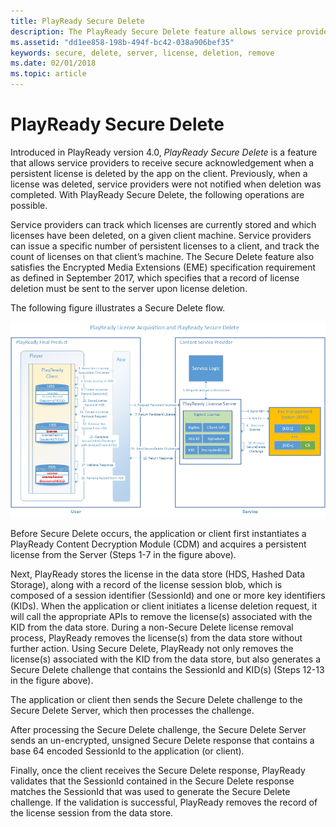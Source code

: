```yaml
---
title: PlayReady Secure Delete
description: The PlayReady Secure Delete feature allows service providers to receive secure acknowledgement when a persistent license is deleted by the app on the Client.
ms.assetid: "dd1ee858-198b-494f-bc42-038a906bef35"
keywords: secure, delete, server, license, deletion, remove
ms.date: 02/01/2018
ms.topic: article
---
```



# PlayReady Secure Delete

Introduced in PlayReady version 4.0, *PlayReady Secure Delete* is a feature that allows service providers to receive secure acknowledgement when a persistent license is deleted by the app on the client. Previously, when a license was deleted, service providers were not notified when deletion was completed. With PlayReady Secure Delete, the following operations are possible.

Service providers can track which licenses are currently stored and which licenses have been deleted, on a given client machine. 
Service providers can issue a specific number of persistent licenses to a client, and track the count of licenses on that client’s machine. 
The Secure Delete feature also satisfies the Encrypted Media Extensions (EME) specification requirement as defined in September 2017, which specifies that a record of license deletion must be sent to the server upon license deletion. 

The following figure illustrates a Secure Delete flow.

![secure delete](../images/playready_secure_delete.jpg)

Before Secure Delete occurs, the application or client first instantiates a PlayReady Content Decryption Module (CDM) and acquires a persistent license from the Server (Steps 1-7 in the figure above).

Next, PlayReady stores the license in the data store (HDS, Hashed Data Storage), along with a record of the license session blob, which is composed of a session identifier (SessionId) and one or more key identifiers (KIDs). When the application or client initiates a license deletion request, it will call the appropriate APIs to remove the license(s) associated with the KID from the data store. During a non-Secure Delete license removal process, PlayReady removes the license(s) from the data store without further action. Using Secure Delete, PlayReady not only removes the license(s) associated with the KID from the data store, but also generates a Secure Delete challenge that contains the SessionId and KID(s) (Steps 12-13 in the figure above).

The application or client then sends the Secure Delete challenge to the Secure Delete Server, which then processes the challenge.

After processing the Secure Delete challenge, the Secure Delete Server sends an un-encrypted, unsigned Secure Delete response that contains a base 64 encoded SessionId to the application (or client).

Finally, once the client receives the Secure Delete response, PlayReady validates that the SessionId contained in the Secure Delete response matches the SessionId that was used to generate the Secure Delete challenge. If the validation is successful, PlayReady removes the record of the license session from the data store.

